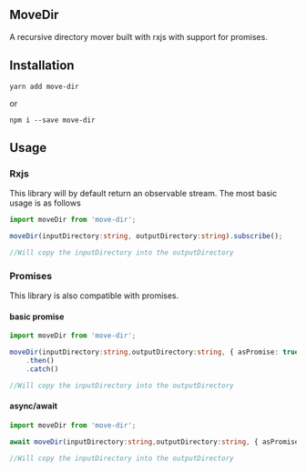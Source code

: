## MoveDir

A recursive directory mover built with rxjs with support for promises.

## Installation

```
yarn add move-dir
```

or

```
npm i --save move-dir
```

## Usage

### Rxjs

This library will by default return an observable stream. The most basic usage is as follows

```typescript
import moveDir from 'move-dir';

moveDir(inputDirectory:string, outputDirectory:string).subscribe();

//Will copy the inputDirectory into the outputDirectory
```

### Promises

This library is also compatible with promises.

#### basic promise

```typescript
import moveDir from 'move-dir';

moveDir(inputDirectory:string,outputDirectory:string, { asPromise: true })
    .then()
    .catch()

//Will copy the inputDirectory into the outputDirectory
```

#### async/await

```typescript
import moveDir from 'move-dir';

await moveDir(inputDirectory:string,outputDirectory:string, { asPromise: true })

//Will copy the inputDirectory into the outputDirectory
```
